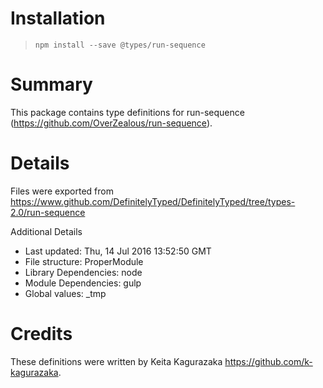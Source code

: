 # Installation
> `npm install --save @types/run-sequence`

# Summary
This package contains type definitions for run-sequence (https://github.com/OverZealous/run-sequence).

# Details
Files were exported from https://www.github.com/DefinitelyTyped/DefinitelyTyped/tree/types-2.0/run-sequence

Additional Details
 * Last updated: Thu, 14 Jul 2016 13:52:50 GMT
 * File structure: ProperModule
 * Library Dependencies: node
 * Module Dependencies: gulp
 * Global values: _tmp

# Credits
These definitions were written by Keita Kagurazaka <https://github.com/k-kagurazaka>.
